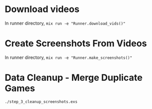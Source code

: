 # Download videos

In runner directory, `mix run -e "Runner.download_vids()"`

# Create Screenshots From Videos

In runner directory, `mix run -e "Runner.make_screenshots()"`

# Data Cleanup - Merge Duplicate Games

`./step_3_cleanup_screenshots.exs`
